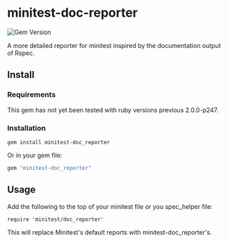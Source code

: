 # minitest-doc-reporter

![Gem Version](https://badge.fury.io/rb/minitest-doc_reporter.png)

A more detailed reporter for minitest inspired by the documentation output of
Rspec.

## Install

### Requirements

This gem has not yet been tested with ruby versions previous 2.0.0-p247.

### Installation

```
gem install minitest-doc_reporter
```

Or in your gem file:

```ruby
gem "minitest-doc_reporter"
```

## Usage

Add the following to the top of your minitest file or you spec_helper file:

```require 'minitest/doc_reporter'```

This will replace Minitest's default reports with minitest-doc_reporter's.
